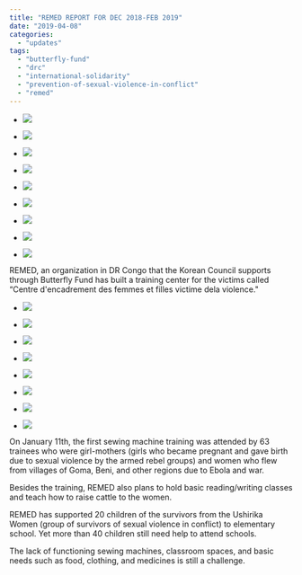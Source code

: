 ```yaml
---
title: "REMED REPORT FOR DEC 2018-FEB 2019"
date: "2019-04-08"
categories: 
  - "updates"
tags: 
  - "butterfly-fund"
  - "drc"
  - "international-solidarity"
  - "prevention-of-sexual-violence-in-conflict"
  - "remed"
---
```


- ![](https://r2.womenandwar.net/2019/04/그림1-1024x454.jpg)
    
- ![](https://r2.womenandwar.net/2019/04/그림2.jpg)
    
- ![](https://r2.womenandwar.net/2019/04/그림3.jpg)
    
- ![](https://r2.womenandwar.net/2019/04/그림10.jpg)
    
- ![](https://r2.womenandwar.net/2019/04/그림16.jpg)
    
- ![](https://r2.womenandwar.net/2019/04/그림17.jpg)
    
- ![](https://r2.womenandwar.net/2019/04/그림19.jpg)
    
- ![](https://r2.womenandwar.net/2019/04/그림21.jpg)
    
- ![](https://r2.womenandwar.net/2019/04/그림22.jpg)
    

REMED, an organization in DR Congo that the Korean Council supports through Butterfly Fund has built a training center for the victims called “Centre d'encadrement des femmes et filles victime dela violence."

- ![](https://r2.womenandwar.net/2019/04/그림1-1.jpg)
    
- ![](https://r2.womenandwar.net/2019/04/그림2-1.jpg)
    
- ![](https://r2.womenandwar.net/2019/04/그림3-1.jpg)
    
- ![](https://r2.womenandwar.net/2019/04/그림4.jpg)
    
- ![](https://r2.womenandwar.net/2019/04/그림5.jpg)
    
- ![](https://r2.womenandwar.net/2019/04/그림6.jpg)
    
- ![](https://r2.womenandwar.net/2019/04/그림7.jpg)
    
- ![](https://r2.womenandwar.net/2019/04/그림8.jpg)
    

On January 11th, the first sewing machine training was attended by 63 trainees who were girl-mothers (girls who became pregnant and gave birth due to sexual violence by the armed rebel groups) and women who flew from villages of Goma, Beni, and other regions due to Ebola and war.

Besides the training, REMED also plans to hold basic reading/writing classes and teach how to raise cattle to the women.

REMED has supported 20 children of the survivors from the Ushirika Women (group of survivors of sexual violence in conflict) to elementary school. Yet more than 40 children still need help to attend schools.

The lack of functioning sewing machines, classroom spaces, and basic needs such as food, clothing, and medicines is still a challenge.
